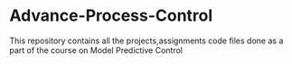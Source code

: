 # Advance-Process-Control
This repository contains  all the projects,assignments code files done as a part of the course on Model Predictive Control 


